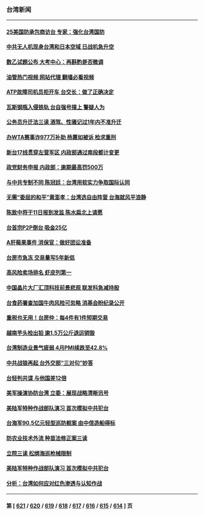 ### 台湾新闻
---
#### [25美国防承包商访台 专家：强化台湾国防](../../pages/ncid1349361/n13986364.md?05032045) 
#### [中共无人机现身台湾和日本空域 日战机急升空](../../pages/ncid1349361/n13986533.md?05032045) 
#### [数乙试题公布 大考中心：再斟酌是否微调](../../pages/ncid1349361/n13986572.md?05032045) 
#### [油管热门视频 网站代理 翻墙必看视频](http://138.2.39.72:81/youtube.html?epic-marker?05032045)
#### [ATP故障司机员拒开车 台交长：做了正确决定](../../pages/ncid1349361/n13986638.md?05032045) 
#### [瓦斯钢瓶入侵铁轨 台自强号撞上 警疑人为](../../pages/ncid1349361/n13986636.md?05032045) 
#### [公务员升迁法三读 酒驾、性骚记过1年内不准升迁](../../pages/ncid1349361/n13986641.md?05032045) 
#### [办WTA赛事诈977万补助 杨蕙如被诉 检求重刑](../../pages/ncid1349361/n13986635.md?05032045) 
#### [新台17线贯穿左营军区 内政部通过南段都计变更](../../pages/ncid1349361/n13986643.md?05032045) 
#### [政党财务申报 内政部：逾期最高罚500万](../../pages/ncid1349361/n13986645.md?05032045) 
#### [与中共专制不同 陈冠廷：台湾用软实力争取国际认同](../../pages/ncid1349361/n13986594.md?05032045) 
#### [无需“委屈的和平”黄澎孝：台湾选自由阵营 台海就风平浪静](../../pages/ncid1349361/n13986598.md?05032045) 
#### [陈致中将于11日报到发监 陈水扁北上请愿](../../pages/ncid1349361/n13986607.md?05032045) 
#### [台首宗P2P倒台 吸金25亿](../../pages/ncid1349361/n13986560.md?05032045) 
#### [A肝莓果事件 消保官：做好团讼准备](../../pages/ncid1349361/n13986570.md?05032045) 
#### [台房市急冻 交易量写5年新低](../../pages/ncid1349361/n13986561.md?05032045) 
#### [高风险卖场排名 虾皮列第一](../../pages/ncid1349361/n13986569.md?05032045) 
#### [中国晶片大厂汇顶科技前景悲观 联发科急减持股](../../pages/ncid1349361/n13986566.md?05032045) 
#### [台食药署查加国牛肉风险可忽略 消基会盼纪录公开](../../pages/ncid1349361/n13986574.md?05032045) 
#### [重税也无用！台房仲：每4件有1件短期交易](../../pages/ncid1349361/n13986568.md?05032045) 
#### [越南芋头检出铅 逾1.5万公斤退运销毁](../../pages/ncid1349361/n13986565.md?05032045) 
#### [台湾制造业景气疲弱 4月PMI续跌至42.8%](../../pages/ncid1349361/n13986563.md?05032045) 
#### [中共战狼再起 台外交部“三对句”妙答](../../pages/ncid1349361/n13986547.md?05032045) 
#### [台轻判共谍 与他国差12倍](../../pages/ncid1349361/n13986549.md?05032045) 
#### [美军操演协防台湾 立委：展现战略清晰讯号](../../pages/ncid1349361/n13986509.md?05032045) 
#### [美陆军特种作战部队演习 首次模拟中共犯台](../../pages/ncid1349361/n13986505.md?05032045) 
#### [台海军90.5亿元轻型巡防舰案 由中信造船得标](../../pages/ncid1349361/n13986477.md?05032045) 
#### [防农业技术外流 种苗法修正案三读](../../pages/ncid1349361/n13986444.md?05032045) 
#### [立院三读 松绑海巡枪械限制](../../pages/ncid1349361/n13986467.md?05032045) 
#### [美陆军特种作战部队演习 首次模拟中共犯台](../../pages/ncid1349361/n13985963.md?05032045) 
#### [分析：台湾如何应对红色渗透与认知作战](../../pages/ncid1349361/n13985598.md?05032045) 

---
#### 第 [ [621](./621.md?05032045) / [620](./620.md?05032045) / [619](./619.md?05032045) / [618](./618.md?05032045) / [617](./617.md?05032045) / [616](./616.md?05032045) / [615](./615.md?05032045) / [614](./614.md?05032045) ] 页
